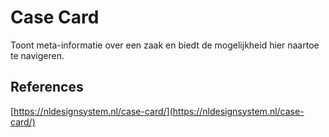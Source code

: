 <!-- @license CC0-1.0 -->

# Case Card

Toont meta-informatie over een zaak en biedt de mogelijkheid hier naartoe te navigeren.

## References

[https://nldesignsystem.nl/case-card/](https://nldesignsystem.nl/case-card/)
